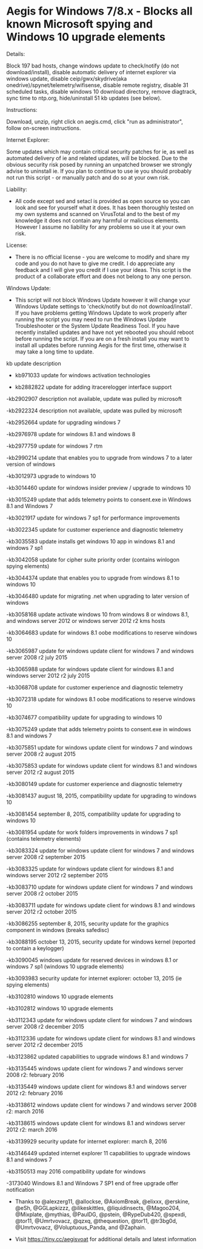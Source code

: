  Aegis for Windows 7/8.x - Blocks all known Microsoft spying and Windows 10 upgrade elements		
 =======================================
 		
 Details:		
 		
 Block 197 bad hosts, change windows update to check/notify (do not download/install), disable automatic delivery of internet explorer via windows update, disable ceip/gwx/skydrive(aka onedrive)/spynet/telemetry/wifisense, disable remote registry, disable 31 scheduled tasks, disable windows 10 download directory, remove diagtrack, sync time to ntp.org, hide/uninstall 51 kb updates (see below).		
 		
 Instructions:		
 		
 Download, unzip, right click on aegis.cmd, click "run as administrator", follow on-screen instructions.		
 		
 Internet Explorer:		
 		
 Some updates which may contain critical security patches for ie, as well as automated delivery of ie and related updates, will be blocked. Due to the obvious security risk posed by running an unpatched browser we strongly advise to uninstall ie. If you plan to continue to use ie you should probably not run this script - or manually patch and do so at your own risk.		
 		
 Liability:		
 		
 - All code except sed and setacl is provided as open source so you can look and see for yourself what it does. It has been thoroughly tested on my own systems and scanned on VirusTotal and to the best of my knowledge it does not contain any harmful or malicious elements. However I assume no liability for any problems so use it at your own risk.		
 		
 License:		
 		
 - There is no official license - you are welcome to modify and share my code and you do not have to give me credit. I do appreciate any feedback and I will give you credit if I use your ideas. This script is the product of a collaborate effort and does not belong to any one person.		
   	
 Windows Update:		
 		
 - This script will not block Windows Update however it will change your Windows Update settings to 'check/notify but do not download/install'. If you have problems getting Windows Update to work properly after running the script you may need to run the Windows Update Troubleshooter or the System Update Readiness Tool. If you have recently installed updates and have not yet rebooted you should reboot before running the script. If you are on a fresh install you may want to install all updates before running Aegis for the first time, otherwise it may take a long time to update.		
 		
 kb update	description		
 		
 - kb971033	update for windows activation technologies		
 		
 - kb2882822	update for adding itracerelogger interface support		
 		
 -kb2902907	description not available, update was pulled by microsoft		
 		
 -kb2922324	description not available, update was pulled by microsoft		
 		
 -kb2952664	update for upgrading windows 7		
 		
 -kb2976978	update for windows 8.1 and windows 8		
 		
 -kb2977759	update for windows 7 rtm		
 		
 -kb2990214	update that enables you to upgrade from windows 7 to a later version of windows		
 		
 -kb3012973	upgrade to windows 10		
 		
 -kb3014460	update for windows insider preview / upgrade to windows 10		
 		
 -kb3015249	update that adds telemetry points to consent.exe in Windows 8.1 and Windows 7		
 		
 -kb3021917	update for windows 7 sp1 for performance improvements		
 		
 -kb3022345	update for customer experience and diagnostic telemetry		
 		
 -kb3035583	update installs get windows 10 app in windows 8.1 and windows 7 sp1		
 		
 -kb3042058	update for cipher suite priority order (contains winlogon spying elements)		
 		
 -kb3044374	update that enables you to upgrade from windows 8.1 to windows 10		
 		
 -kb3046480	update for migrating .net when upgrading to later version of windows		
 		
 -kb3058168	update activate windows 10 from windows 8 or windows 8.1, and windows server 2012 or windows server 2012 r2 kms hosts		
 		
 -kb3064683	update for windows 8.1 oobe modifications to reserve windows 10		
 		
 -kb3065987	update for windows update client for windows 7 and windows server 2008 r2 july 2015		
 		
 -kb3065988	update for windows update client for windows 8.1 and windows server 2012 r2 july 2015		
 		
 -kb3068708	update for customer experience and diagnostic telemetry		
 		
 -kb3072318	update for windows 8.1 oobe modifications to reserve windows 10		
 		
 -kb3074677	compatibility update for upgrading to windows 10		
 		
 -kb3075249	update that adds telemetry points to consent.exe in windows 8.1 and windows 7		
 		
 -kb3075851	update for windows update client for windows 7 and windows server 2008 r2 august 2015		
 		
 -kb3075853	update for windows update client for windows 8.1 and windows server 2012 r2 august 2015		
 		
 -kb3080149	update for customer experience and diagnostic telemetry		
 		
 -kb3081437	august 18, 2015, compatibility update for upgrading to windows 10		
 		
 -kb3081454	september 8, 2015, compatibility update for upgrading to windows 10		
 		
 -kb3081954	update for work folders improvements in windows 7 sp1 (contains telemetry elements)		
 		
 -kb3083324	update for windows update client for windows 7 and windows server 2008 r2 september 2015		
 		
 -kb3083325	update for windows update client for windows 8.1 and windows server 2012 r2 september 2015		
 		
 -kb3083710	update for windows update client for windows 7 and windows server 2008 r2 october 2015		
 		
 -kb3083711	update for windows update client for windows 8.1 and windows server 2012 r2 october 2015		
 		
 -kb3086255	september 8, 2015, security update for the graphics component in windows (breaks safedisc)		
 		
 -kb3088195	october 13, 2015, security update for windows kernel (reported to contain a keylogger)		
 		
 -kb3090045	windows update for reserved devices in windows 8.1 or windows 7 sp1 (windows 10 upgrade elements)		
 		
 -kb3093983	security update for internet explorer: october 13, 2015 (ie spying elements)		
 		
 -kb3102810	windows 10 upgrade elements		
 		
 -kb3102812	windows 10 upgrade elements		
 		
 -kb3112343	update for windows update client for windows 7 and windows server 2008 r2 december 2015		
 		
 -kb3112336	update for windows update client for windows 8.1 and windows server 2012 r2 december 2015		
 		
 -kb3123862	updated capabilities to upgrade windows 8.1 and windows 7		
 		
 -kb3135445	windows update client for windows 7 and windows server 2008 r2: february 2016		
 		
 -kb3135449	windows update client for windows 8.1 and windows server 2012 r2: february 2016		
 		
 -kb3138612	windows update client for windows 7 and windows server 2008 r2: march 2016		
 		
 -kb3138615	windows update client for windows 8.1 and windows server 2012 r2: march 2016		
 		
 -kb3139929	security update for internet explorer: march 8, 2016		
 		
 -kb3146449	updated internet explorer 11 capabilities to upgrade windows 8.1 and windows 7		
 		
 -kb3150513	may 2016 compatibility update for windows		
 		
 -3173040	Windows 8.1 and Windows 7 SP1 end of free upgrade offer notification		
 		
 
 - Thanks to @alexzerg11, @allockse, @AxiomBreak, @elixxx, @erskine, @eSh, @GGLapkizzz, @ilikeskittles, @liquidinsects, @Magoo204, @Mixplate, @mythias, @PaulDG, @pstein, @RypeDub420, @spexdi, @tor11, @Umrtvovacz, @qzxq, @thequestion, @tor11, @tr3bg0d, @Umrtvovacz, @Voluptuous_Panda, and @Zaphain.		
 		
 - Visit https://tiny.cc/aegisvoat for additional details and latest information
